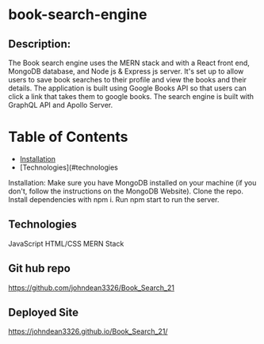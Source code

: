 # book-search-engine

## Description:
The Book search engine uses the MERN stack and with a React front end, MongoDB database, and Node js & Express js server. It's set up to allow users to save book searches to their profile and view the books and their details. The application is built using Google Books API so that users can click a link that takes them to google books. The search engine is built with GraphQL API and Apollo Server.

  # Table of Contents

  - [Installation](#installation)
  - [Technologies](#technologies

  Installation:
Make sure you have MongoDB installed on your machine (if you don't, follow the instructions on the MongoDB Website). Clone the repo. Install dependencies with npm i. Run npm start to run the server.

## Technologies
JavaScript
HTML/CSS
MERN Stack

## Git hub repo
https://github.com/johndean3326/Book_Search_21

## Deployed Site
https://johndean3326.github.io/Book_Search_21/